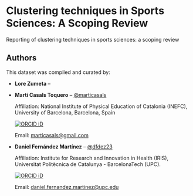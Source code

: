 # Clustering techniques in Sports Sciences: A Scoping Review 

Reporting of clustering techniques in sports sciences: a scoping review

## Authors

This dataset was compiled and curated by:

- **Lore Zumeta** –

- **Martí Casals Toquero** – [@marticasals](https://github.com/marticasals)

  Affiliation: National Institute of Physical Education of Catalonia (INEFC), University of Barcelona, Barcelona, Spain 

  [![ORCID iD](https://img.shields.io/badge/ORCID-0000--0002--1775--8331-a6ce39?logo=orcid&logoColor=white&style=flat-square)](https://orcid.org/0000-0002-1775-8331)

  Email: marticasals@gmail.com

- **Daniel Fernández Martínez** – [@dfdez23](https://github.com/dfdez23)

  Affiliation: Institute for Research and Innovation in Health (IRIS), Universitat Politècnica de Catalunya - BarcelonaTech (UPC).

  [![ORCID iD](https://img.shields.io/badge/ORCID-0000--0003--0012--2094-a6ce39?logo=orcid&logoColor=white&style=flat-square)](https://orcid.org/0000-0003-0012-2094)

  Email: daniel.fernandez.martinez@upc.edu
